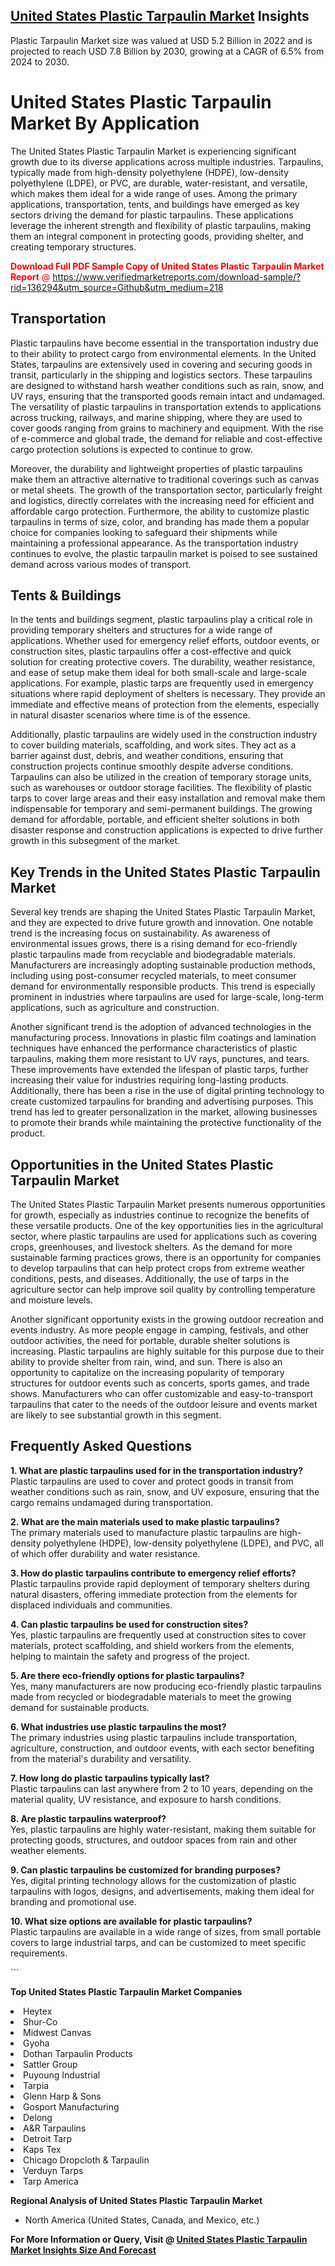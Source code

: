 <h2><a href="https://www.verifiedmarketreports.com/download-sample/?rid=136294&amp;utm_source=Github&amp;utm_medium=218" target="_blank">United States Plastic Tarpaulin Market</a> Insights</h2><p>Plastic Tarpaulin Market size was valued at USD 5.2 Billion in 2022 and is projected to reach USD 7.8 Billion by 2030, growing at a CAGR of 6.5% from 2024 to 2030.</p><p> <h1>United States Plastic Tarpaulin Market By Application</h1> <p>The United States Plastic Tarpaulin Market is experiencing significant growth due to its diverse applications across multiple industries. Tarpaulins, typically made from high-density polyethylene (HDPE), low-density polyethylene (LDPE), or PVC, are durable, water-resistant, and versatile, which makes them ideal for a wide range of uses. Among the primary applications, transportation, tents, and buildings have emerged as key sectors driving the demand for plastic tarpaulins. These applications leverage the inherent strength and flexibility of plastic tarpaulins, making them an integral component in protecting goods, providing shelter, and creating temporary structures.</p> <p><p><span class=""><span style="color: #ff0000;"><strong>Download Full PDF Sample Copy of United States Plastic Tarpaulin Market Report</strong> @ </span><a href="https://www.verifiedmarketreports.com/download-sample/?rid=136294&amp;utm_source=Github&amp;utm_medium=218" target="_blank">https://www.verifiedmarketreports.com/download-sample/?rid=136294&amp;utm_source=Github&amp;utm_medium=218</a></span></p></p> <h2>Transportation</h2> <p>Plastic tarpaulins have become essential in the transportation industry due to their ability to protect cargo from environmental elements. In the United States, tarpaulins are extensively used in covering and securing goods in transit, particularly in the shipping and logistics sectors. These tarpaulins are designed to withstand harsh weather conditions such as rain, snow, and UV rays, ensuring that the transported goods remain intact and undamaged. The versatility of plastic tarpaulins in transportation extends to applications across trucking, railways, and marine shipping, where they are used to cover goods ranging from grains to machinery and equipment. With the rise of e-commerce and global trade, the demand for reliable and cost-effective cargo protection solutions is expected to continue to grow.</p> <p>Moreover, the durability and lightweight properties of plastic tarpaulins make them an attractive alternative to traditional coverings such as canvas or metal sheets. The growth of the transportation sector, particularly freight and logistics, directly correlates with the increasing need for efficient and affordable cargo protection. Furthermore, the ability to customize plastic tarpaulins in terms of size, color, and branding has made them a popular choice for companies looking to safeguard their shipments while maintaining a professional appearance. As the transportation industry continues to evolve, the plastic tarpaulin market is poised to see sustained demand across various modes of transport.</p> <h2>Tents & Buildings</h2> <p>In the tents and buildings segment, plastic tarpaulins play a critical role in providing temporary shelters and structures for a wide range of applications. Whether used for emergency relief efforts, outdoor events, or construction sites, plastic tarpaulins offer a cost-effective and quick solution for creating protective covers. The durability, weather resistance, and ease of setup make them ideal for both small-scale and large-scale applications. For example, plastic tarps are frequently used in emergency situations where rapid deployment of shelters is necessary. They provide an immediate and effective means of protection from the elements, especially in natural disaster scenarios where time is of the essence.</p> <p>Additionally, plastic tarpaulins are widely used in the construction industry to cover building materials, scaffolding, and work sites. They act as a barrier against dust, debris, and weather conditions, ensuring that construction projects continue smoothly despite adverse conditions. Tarpaulins can also be utilized in the creation of temporary storage units, such as warehouses or outdoor storage facilities. The flexibility of plastic tarps to cover large areas and their easy installation and removal make them indispensable for temporary and semi-permanent buildings. The growing demand for affordable, portable, and efficient shelter solutions in both disaster response and construction applications is expected to drive further growth in this subsegment of the market.</p> <h2>Key Trends in the United States Plastic Tarpaulin Market</h2> <p>Several key trends are shaping the United States Plastic Tarpaulin Market, and they are expected to drive future growth and innovation. One notable trend is the increasing focus on sustainability. As awareness of environmental issues grows, there is a rising demand for eco-friendly plastic tarpaulins made from recyclable and biodegradable materials. Manufacturers are increasingly adopting sustainable production methods, including using post-consumer recycled materials, to meet consumer demand for environmentally responsible products. This trend is especially prominent in industries where tarpaulins are used for large-scale, long-term applications, such as agriculture and construction.</p> <p>Another significant trend is the adoption of advanced technologies in the manufacturing process. Innovations in plastic film coatings and lamination techniques have enhanced the performance characteristics of plastic tarpaulins, making them more resistant to UV rays, punctures, and tears. These improvements have extended the lifespan of plastic tarps, further increasing their value for industries requiring long-lasting products. Additionally, there has been a rise in the use of digital printing technology to create customized tarpaulins for branding and advertising purposes. This trend has led to greater personalization in the market, allowing businesses to promote their brands while maintaining the protective functionality of the product.</p> <h2>Opportunities in the United States Plastic Tarpaulin Market</h2> <p>The United States Plastic Tarpaulin Market presents numerous opportunities for growth, especially as industries continue to recognize the benefits of these versatile products. One of the key opportunities lies in the agricultural sector, where plastic tarpaulins are used for applications such as covering crops, greenhouses, and livestock shelters. As the demand for more sustainable farming practices grows, there is an opportunity for companies to develop tarpaulins that can help protect crops from extreme weather conditions, pests, and diseases. Additionally, the use of tarps in the agriculture sector can help improve soil quality by controlling temperature and moisture levels.</p> <p>Another significant opportunity exists in the growing outdoor recreation and events industry. As more people engage in camping, festivals, and other outdoor activities, the need for portable, durable shelter solutions is increasing. Plastic tarpaulins are highly suitable for this purpose due to their ability to provide shelter from rain, wind, and sun. There is also an opportunity to capitalize on the increasing popularity of temporary structures for outdoor events such as concerts, sports games, and trade shows. Manufacturers who can offer customizable and easy-to-transport tarpaulins that cater to the needs of the outdoor leisure and events market are likely to see substantial growth in this segment.</p> <h2>Frequently Asked Questions</h2> <p><strong>1. What are plastic tarpaulins used for in the transportation industry?</strong><br>Plastic tarpaulins are used to cover and protect goods in transit from weather conditions such as rain, snow, and UV exposure, ensuring that the cargo remains undamaged during transportation.</p> <p><strong>2. What are the main materials used to make plastic tarpaulins?</strong><br>The primary materials used to manufacture plastic tarpaulins are high-density polyethylene (HDPE), low-density polyethylene (LDPE), and PVC, all of which offer durability and water resistance.</p> <p><strong>3. How do plastic tarpaulins contribute to emergency relief efforts?</strong><br>Plastic tarpaulins provide rapid deployment of temporary shelters during natural disasters, offering immediate protection from the elements for displaced individuals and communities.</p> <p><strong>4. Can plastic tarpaulins be used for construction sites?</strong><br>Yes, plastic tarpaulins are frequently used at construction sites to cover materials, protect scaffolding, and shield workers from the elements, helping to maintain the safety and progress of the project.</p> <p><strong>5. Are there eco-friendly options for plastic tarpaulins?</strong><br>Yes, many manufacturers are now producing eco-friendly plastic tarpaulins made from recycled or biodegradable materials to meet the growing demand for sustainable products.</p> <p><strong>6. What industries use plastic tarpaulins the most?</strong><br>The primary industries using plastic tarpaulins include transportation, agriculture, construction, and outdoor events, with each sector benefiting from the material's durability and versatility.</p> <p><strong>7. How long do plastic tarpaulins typically last?</strong><br>Plastic tarpaulins can last anywhere from 2 to 10 years, depending on the material quality, UV resistance, and exposure to harsh conditions.</p> <p><strong>8. Are plastic tarpaulins waterproof?</strong><br>Yes, plastic tarpaulins are highly water-resistant, making them suitable for protecting goods, structures, and outdoor spaces from rain and other weather elements.</p> <p><strong>9. Can plastic tarpaulins be customized for branding purposes?</strong><br>Yes, digital printing technology allows for the customization of plastic tarpaulins with logos, designs, and advertisements, making them ideal for branding and promotional use.</p> <p><strong>10. What size options are available for plastic tarpaulins?</strong><br>Plastic tarpaulins are available in a wide range of sizes, from small portable covers to large industrial tarps, and can be customized to meet specific requirements.</p> ```</p><p><strong>Top United States Plastic Tarpaulin Market Companies</strong></p><div data-test-id=""><p><li>Heytex</li><li> Shur-Co</li><li> Midwest Canvas</li><li> Gyoha</li><li> Dothan Tarpaulin Products</li><li> Sattler Group</li><li> Puyoung Industrial</li><li> Tarpia</li><li> Glenn Harp & Sons</li><li> Gosport Manufacturing</li><li> Delong</li><li> A&R Tarpaulins</li><li> Detroit Tarp</li><li> Kaps Tex</li><li> Chicago Dropcloth & Tarpaulin</li><li> Verduyn Tarps</li><li> Tarp America</li></p><div><strong>Regional Analysis of&nbsp;United States Plastic Tarpaulin Market</strong></div><ul><li dir="ltr"><p dir="ltr">North America&nbsp;(United States, Canada, and Mexico, etc.)</p></li></ul><p><strong>For More Information or Query, Visit @&nbsp;</strong><strong><a href="https://www.verifiedmarketreports.com/product/global-plastic-tarpaulin-market-report-2019-competitive-landscape-trends-and-opportunities/?utm_source=Github&amp;utm_medium=218" target="_blank">United States Plastic Tarpaulin Market Insights Size And Forecast</a></strong></p></div>
